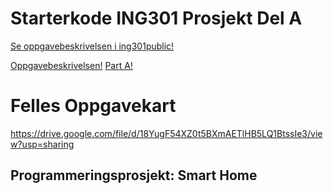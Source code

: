 # Starterkode ING301 Prosjekt Del A

[Se oppgavebeskrivelsen i ing301public!](https://github.com/selabhvl/ing301public/blob/main/project/part_A.md)

[Oppgavebeskrivelsen!](https://github.com/selabhvl/ing301public/blob/main/project/index.md)
[Part A!](https://github.com/selabhvl/ing301public/blob/main/project/part_A.md)

# Felles Oppgavekart
https://drive.google.com/file/d/18YugF54XZ0t5BXmAETlHB5LQ1BtssIe3/view?usp=sharing


## Programmeringsprosjekt: Smart Home

